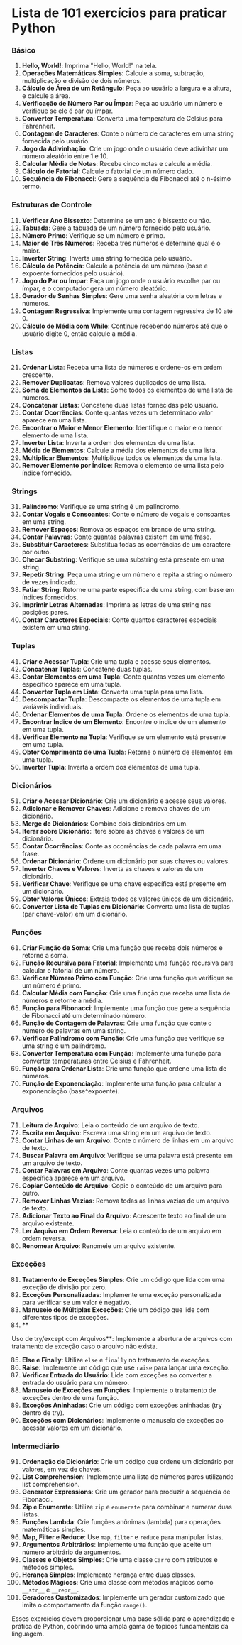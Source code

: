 # Lista de 101 exercícios para praticar Python

### Básico

1. **Hello, World!**: Imprima "Hello, World!" na tela.
2. **Operações Matemáticas Simples**: Calcule a soma, subtração, multiplicação e divisão de dois números.
3. **Cálculo de Área de um Retângulo**: Peça ao usuário a largura e a altura, e calcule a área.
4. **Verificação de Número Par ou Ímpar**: Peça ao usuário um número e verifique se ele é par ou ímpar.
5. **Converter Temperatura**: Converta uma temperatura de Celsius para Fahrenheit.
6. **Contagem de Caracteres**: Conte o número de caracteres em uma string fornecida pelo usuário.
7. **Jogo da Adivinhação**: Crie um jogo onde o usuário deve adivinhar um número aleatório entre 1 e 10.
8. **Calcular Média de Notas**: Receba cinco notas e calcule a média.
9. **Cálculo de Fatorial**: Calcule o fatorial de um número dado.
10. **Sequência de Fibonacci**: Gere a sequência de Fibonacci até o n-ésimo termo.

### Estruturas de Controle

11. **Verificar Ano Bissexto**: Determine se um ano é bissexto ou não.
12. **Tabuada**: Gere a tabuada de um número fornecido pelo usuário.
13. **Número Primo**: Verifique se um número é primo.
14. **Maior de Três Números**: Receba três números e determine qual é o maior.
15. **Inverter String**: Inverta uma string fornecida pelo usuário.
16. **Cálculo de Potência**: Calcule a potência de um número (base e expoente fornecidos pelo usuário).
17. **Jogo do Par ou Ímpar**: Faça um jogo onde o usuário escolhe par ou ímpar, e o computador gera um número aleatório.
18. **Gerador de Senhas Simples**: Gere uma senha aleatória com letras e números.
19. **Contagem Regressiva**: Implemente uma contagem regressiva de 10 até 0.
20. **Cálculo de Média com While**: Continue recebendo números até que o usuário digite 0, então calcule a média.

### Listas

21. **Ordenar Lista**: Receba uma lista de números e ordene-os em ordem crescente.
22. **Remover Duplicatas**: Remova valores duplicados de uma lista.
23. **Soma de Elementos da Lista**: Some todos os elementos de uma lista de números.
24. **Concatenar Listas**: Concatene duas listas fornecidas pelo usuário.
25. **Contar Ocorrências**: Conte quantas vezes um determinado valor aparece em uma lista.
26. **Encontrar o Maior e Menor Elemento**: Identifique o maior e o menor elemento de uma lista.
27. **Inverter Lista**: Inverta a ordem dos elementos de uma lista.
28. **Média de Elementos**: Calcule a média dos elementos de uma lista.
29. **Multiplicar Elementos**: Multiplique todos os elementos de uma lista.
30. **Remover Elemento por Índice**: Remova o elemento de uma lista pelo índice fornecido.

### Strings

31. **Palíndromo**: Verifique se uma string é um palíndromo.
32. **Contar Vogais e Consoantes**: Conte o número de vogais e consoantes em uma string.
33. **Remover Espaços**: Remova os espaços em branco de uma string.
34. **Contar Palavras**: Conte quantas palavras existem em uma frase.
35. **Substituir Caracteres**: Substitua todas as ocorrências de um caractere por outro.
36. **Checar Substring**: Verifique se uma substring está presente em uma string.
37. **Repetir String**: Peça uma string e um número e repita a string o número de vezes indicado.
38. **Fatiar String**: Retorne uma parte específica de uma string, com base em índices fornecidos.
39. **Imprimir Letras Alternadas**: Imprima as letras de uma string nas posições pares.
40. **Contar Caracteres Especiais**: Conte quantos caracteres especiais existem em uma string.

### Tuplas

41. **Criar e Acessar Tupla**: Crie uma tupla e acesse seus elementos.
42. **Concatenar Tuplas**: Concatene duas tuplas.
43. **Contar Elementos em uma Tupla**: Conte quantas vezes um elemento específico aparece em uma tupla.
44. **Converter Tupla em Lista**: Converta uma tupla para uma lista.
45. **Descompactar Tupla**: Descompacte os elementos de uma tupla em variáveis individuais.
46. **Ordenar Elementos de uma Tupla**: Ordene os elementos de uma tupla.
47. **Encontrar Índice de um Elemento**: Encontre o índice de um elemento em uma tupla.
48. **Verificar Elemento na Tupla**: Verifique se um elemento está presente em uma tupla.
49. **Obter Comprimento de uma Tupla**: Retorne o número de elementos em uma tupla.
50. **Inverter Tupla**: Inverta a ordem dos elementos de uma tupla.

### Dicionários

51. **Criar e Acessar Dicionário**: Crie um dicionário e acesse seus valores.
52. **Adicionar e Remover Chaves**: Adicione e remova chaves de um dicionário.
53. **Merge de Dicionários**: Combine dois dicionários em um.
54. **Iterar sobre Dicionário**: Itere sobre as chaves e valores de um dicionário.
55. **Contar Ocorrências**: Conte as ocorrências de cada palavra em uma frase.
56. **Ordenar Dicionário**: Ordene um dicionário por suas chaves ou valores.
57. **Inverter Chaves e Valores**: Inverta as chaves e valores de um dicionário.
58. **Verificar Chave**: Verifique se uma chave específica está presente em um dicionário.
59. **Obter Valores Únicos**: Extraia todos os valores únicos de um dicionário.
60. **Converter Lista de Tuplas em Dicionário**: Converta uma lista de tuplas (par chave-valor) em um dicionário.

### Funções

61. **Criar Função de Soma**: Crie uma função que receba dois números e retorne a soma.
62. **Função Recursiva para Fatorial**: Implemente uma função recursiva para calcular o fatorial de um número.
63. **Verificar Número Primo com Função**: Crie uma função que verifique se um número é primo.
64. **Calcular Média com Função**: Crie uma função que receba uma lista de números e retorne a média.
65. **Função para Fibonacci**: Implemente uma função que gere a sequência de Fibonacci até um determinado número.
66. **Função de Contagem de Palavras**: Crie uma função que conte o número de palavras em uma string.
67. **Verificar Palíndromo com Função**: Crie uma função que verifique se uma string é um palíndromo.
68. **Converter Temperatura com Função**: Implemente uma função para converter temperaturas entre Celsius e Fahrenheit.
69. **Função para Ordenar Lista**: Crie uma função que ordene uma lista de números.
70. **Função de Exponenciação**: Implemente uma função para calcular a exponenciação (base^expoente).

### Arquivos

71. **Leitura de Arquivo**: Leia o conteúdo de um arquivo de texto.
72. **Escrita em Arquivo**: Escreva uma string em um arquivo de texto.
73. **Contar Linhas de um Arquivo**: Conte o número de linhas em um arquivo de texto.
74. **Buscar Palavra em Arquivo**: Verifique se uma palavra está presente em um arquivo de texto.
75. **Contar Palavras em Arquivo**: Conte quantas vezes uma palavra específica aparece em um arquivo.
76. **Copiar Conteúdo de Arquivo**: Copie o conteúdo de um arquivo para outro.
77. **Remover Linhas Vazias**: Remova todas as linhas vazias de um arquivo de texto.
78. **Adicionar Texto ao Final do Arquivo**: Acrescente texto ao final de um arquivo existente.
79. **Ler Arquivo em Ordem Reversa**: Leia o conteúdo de um arquivo em ordem reversa.
80. **Renomear Arquivo**: Renomeie um arquivo existente.

### Exceções

81. **Tratamento de Exceções Simples**: Crie um código que lida com uma exceção de divisão por zero.
82. **Exceções Personalizadas**: Implemente uma exceção personalizada para verificar se um valor é negativo.
83. **Manuseio de Múltiplas Exceções**: Crie um código que lide com diferentes tipos de exceções.
84. **

Uso de try/except com Arquivos**: Implemente a abertura de arquivos com tratamento de exceção caso o arquivo não exista.

85. **Else e Finally**: Utilize `else` e `finally` no tratamento de exceções.
86. **Raise**: Implemente um código que use `raise` para lançar uma exceção.
87. **Verificar Entrada do Usuário**: Lide com exceções ao converter a entrada do usuário para um número.
88. **Manuseio de Exceções em Funções**: Implemente o tratamento de exceções dentro de uma função.
89. **Exceções Aninhadas**: Crie um código com exceções aninhadas (try dentro de try).
90. **Exceções com Dicionários**: Implemente o manuseio de exceções ao acessar valores em um dicionário.

### Intermediário

91. **Ordenação de Dicionário**: Crie um código que ordene um dicionário por valores, em vez de chaves.
92. **List Comprehension**: Implemente uma lista de números pares utilizando list comprehension.
93. **Generator Expressions**: Crie um gerador para produzir a sequência de Fibonacci.
94. **Zip e Enumerate**: Utilize `zip` e `enumerate` para combinar e numerar duas listas.
95. **Funções Lambda**: Crie funções anônimas (lambda) para operações matemáticas simples.
96. **Map, Filter e Reduce**: Use `map`, `filter` e `reduce` para manipular listas.
97. **Argumentos Arbitrários**: Implemente uma função que aceite um número arbitrário de argumentos.
98. **Classes e Objetos Simples**: Crie uma classe `Carro` com atributos e métodos simples.
99. **Herança Simples**: Implemente herança entre duas classes.
100. **Métodos Mágicos**: Crie uma classe com métodos mágicos como `__str__` e `__repr__`.
101. **Geradores Customizados**: Implemente um gerador customizado que imita o comportamento da função `range()`.

Esses exercícios devem proporcionar uma base sólida para o aprendizado e prática de Python, cobrindo uma ampla gama de
tópicos fundamentais da linguagem.